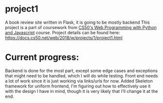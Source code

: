 # project1
A book review site written in Flask, it is going to be mostly backend
This project is a part of coursework from [CS50's Web Programming with Python and Javascript](https://www.edx.org/course/cs50s-web-programming-with-python-and-javascript) course.
Project details can be found here:
https://docs.cs50.net/web/2018/w/projects/1/project1.html

# Current progress:
Backend is done for the most part, except some edge cases and exceptions that might need to be handled, which I will do while testing. Front end needs a lot of work since it is just working via links/urls for now. Added Skeleton framework for uniform frontend, I'm figuring out how to effectively use it with the design I have in mind, though it is very likely that I'll change it at the end.
